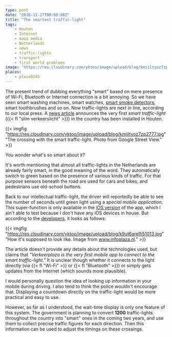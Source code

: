 ```yaml
---
type: post
date: "2016-11-27T00:00:00Z"
title: "The smartest traffic-light"
tags:
    - Houten
    - Internet
    - mass media
    - Netherlands
    - news
    - traffic-lights
    - transport
    - first world problems
image: "https://res.cloudinary.com/yktoo/image/upload/blog/kmiiltyoz7zp2777.jpg"
places:
    - place0245
---
```


The present trend of dubbing everything "smart" based on mere presence of Wi-Fi, Bluetooth or Internet connection is a bit annoying. So we have seen smart washing machines, smart watches, [smart smoke detectors](0265), smart toothbrushes and so on. Now traffic-lights are next in line, according to our local press. A [news article](http://www.trefpunthouten.nl/nieuws/algemeen/46927/een-slim-stoplicht-voor-de-staart) announces the very first *smart traffic-light* ({{< fl "slim verkeerslicht" >}}) in the country has been installed in Houten.

<!--more-->

{{< imgfig "https://res.cloudinary.com/yktoo/image/upload/blog/kmiiltyoz7zp2777.jpg" "The crossing with the smart traffic-light. Photo from Google Street View." >}}

You wonder what's so smart about it?

It's worth mentioning that almost all traffic-lights in the Netherlands are already fairly smart, in the good meaning of the word. They automatically switch to green based on the presence of various kinds of traffic. For that purpose sensors beneath the road are used for cars and bikes, and pedestrians use old-school buttons.

Back to our intellectual traffic-light, the driver will reportedly be able to see the number of seconds until green light using a *special mobile application*. This super-function is only available in the [iOS version](https://itunes.apple.com/nl/app/verkeerplaza-verkeersinformatie/id510339308) of the app, which I ain't able to test because I don't have any iOS devices in house. But according to the [developers](http://www.infoplaza.nl/archives/2420/), it looks as follows:

{{< imgfig "https://res.cloudinary.com/yktoo/image/upload/blog/k9ut6arelfi51013.jpg" "How it's supposed to look like. Image from www.infoplaza.nl." >}}

The article doesn't provide any details about the technologies used, but claims that *"Verkeerplaza is the very first mobile app to connect to the smart traffic-light."* It is unclear though whether it connects to the light directly (via {{< fl "Wi-Fi" >}} or {{< fl "Bluetooth" >}}) or simply gets updates from the Internet (which sounds more plausible).

I would personally question the idea of looking up information in your mobile during driving. I also tend to think the police wouldn't encourage that. Displaying a countdown directly on the traffic-light would be more practical and easy to use.

However, as far as I understood, the wait-time display is only one feature of this system. The government is planning to convert **1200** traffic-lights throughout the country into "smart" ones in the coming two years, and use them to collect precise traffic figures for each direction. Then this information can be used to adjust the timings on these crossings.
